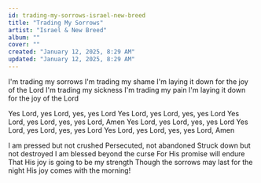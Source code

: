 ```yaml
---
id: trading-my-sorrows-israel-new-breed
title: "Trading My Sorrows"
artist: "Israel & New Breed"
album: ""
cover: ""
created: "January 12, 2025, 8:29 AM"
updated: "January 12, 2025, 8:29 AM"
---
```


I'm trading my sorrows 
I'm trading my shame
I'm laying it down for the joy of the Lord
I'm trading my sickness
I'm trading my pain
I'm laying it down for the joy of the Lord

Yes Lord, yes Lord, yes, yes Lord
Yes Lord, yes Lord, yes, yes Lord
Yes Lord, yes Lord, yes, yes Lord, Amen
Yes Lord, yes Lord, yes, yes Lord
Yes Lord, yes Lord, yes, yes Lord
Yes Lord, yes Lord, yes, yes Lord, Amen

I am pressed but not crushed
Persecuted, not abandoned
Struck down but not destroyed
I am blessed beyond the curse
For His promise will endure
That His joy is going to be my strength
Though the sorrows may last for the night
His joy comes with the morning!